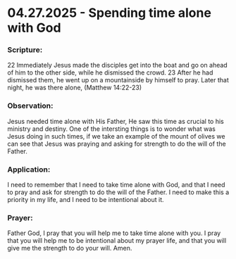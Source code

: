 # 04.27.2025 - Spending time alone with God

### Scripture:
22 Immediately Jesus made the disciples get into the boat and go on ahead of him to the other side, while he dismissed the crowd. 
23 After he had dismissed them, he went up on a mountainside by himself to pray. Later that night, he was there alone,
(Matthew 14:22-23)

### Observation:
Jesus needed time alone with His Father, He saw this time as crucial to his ministry and destiny. One of the intersting things is to wonder what was Jesus
doing in such times, if we take an example of the mount of olives we can see that Jesus was praying and asking for strength to do the will of the Father.

### Application:
I need to remember that I need to take time alone with God, and that I need to pray and ask for strength to do the will of the Father. I need to make this a priority in my life, and I need to be intentional about it.

### Prayer:
Father God, I pray that you will help me to take time alone with you. I pray that you will help me to be intentional about my prayer life, and that you will give me the strength to do your will. Amen.
